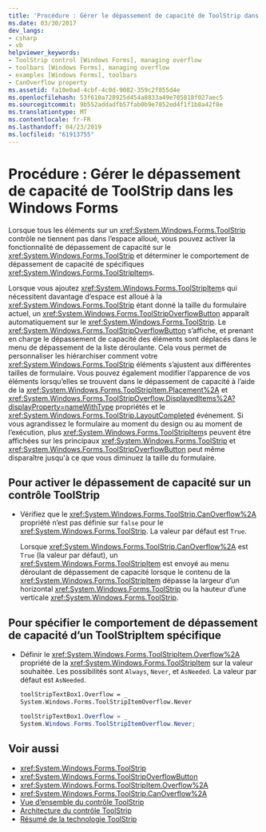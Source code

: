 ```yaml
---
title: 'Procédure : Gérer le dépassement de capacité de ToolStrip dans les Windows Forms'
ms.date: 03/30/2017
dev_langs:
- csharp
- vb
helpviewer_keywords:
- ToolStrip control [Windows Forms], managing overflow
- toolbars [Windows Forms], managing overflow
- examples [Windows Forms], toolbars
- CanOverflow property
ms.assetid: fa10e0ad-4cbf-4c0d-9082-359c2f855d4e
ms.openlocfilehash: 53f610a728925d454a8833a49e705818f027aec5
ms.sourcegitcommit: 9b552addadfb57fab0b9e7852ed4f1f1b8a42f8e
ms.translationtype: MT
ms.contentlocale: fr-FR
ms.lasthandoff: 04/23/2019
ms.locfileid: "61913755"
---
```

# <a name="how-to-manage-toolstrip-overflow-in-windows-forms"></a>Procédure : Gérer le dépassement de capacité de ToolStrip dans les Windows Forms

Lorsque tous les éléments sur un <xref:System.Windows.Forms.ToolStrip> contrôle ne tiennent pas dans l’espace alloué, vous pouvez activer la fonctionnalité de dépassement de capacité sur le <xref:System.Windows.Forms.ToolStrip> et déterminer le comportement de dépassement de capacité de spécifiques <xref:System.Windows.Forms.ToolStripItem>s.

Lorsque vous ajoutez <xref:System.Windows.Forms.ToolStripItem>s qui nécessitent davantage d’espace est alloué à la <xref:System.Windows.Forms.ToolStrip> étant donné la taille du formulaire actuel, un <xref:System.Windows.Forms.ToolStripOverflowButton> apparaît automatiquement sur le <xref:System.Windows.Forms.ToolStrip>. Le <xref:System.Windows.Forms.ToolStripOverflowButton> s’affiche, et prenant en charge le dépassement de capacité des éléments sont déplacés dans le menu de dépassement de la liste déroulante. Cela vous permet de personnaliser les hiérarchiser comment votre <xref:System.Windows.Forms.ToolStrip> éléments s’ajustent aux différentes tailles de formulaire. Vous pouvez également modifier l’apparence de vos éléments lorsqu’elles se trouvent dans le dépassement de capacité à l’aide de la <xref:System.Windows.Forms.ToolStripItem.Placement%2A> et <xref:System.Windows.Forms.ToolStripOverflow.DisplayedItems%2A?displayProperty=nameWithType> propriétés et le <xref:System.Windows.Forms.ToolStrip.LayoutCompleted> événement. Si vous agrandissez le formulaire au moment du design ou au moment de l’exécution, plus <xref:System.Windows.Forms.ToolStripItem>s peuvent être affichées sur les principaux <xref:System.Windows.Forms.ToolStrip> et <xref:System.Windows.Forms.ToolStripOverflowButton> peut même disparaître jusqu'à ce que vous diminuez la taille du formulaire.

## <a name="to-enable-overflow-on-a-toolstrip-control"></a>Pour activer le dépassement de capacité sur un contrôle ToolStrip

- Vérifiez que le <xref:System.Windows.Forms.ToolStrip.CanOverflow%2A> propriété n’est pas définie sur `false` pour le <xref:System.Windows.Forms.ToolStrip>. La valeur par défaut est `True`.

     Lorsque <xref:System.Windows.Forms.ToolStrip.CanOverflow%2A> est `True` (la valeur par défaut), un <xref:System.Windows.Forms.ToolStripItem> est envoyé au menu déroulant de dépassement de capacité lorsque le contenu de la <xref:System.Windows.Forms.ToolStripItem> dépasse la largeur d’un horizontal <xref:System.Windows.Forms.ToolStrip> ou la hauteur d’une verticale <xref:System.Windows.Forms.ToolStrip>.

## <a name="to-specify-overflow-behavior-of-a-specific-toolstripitem"></a>Pour spécifier le comportement de dépassement de capacité d’un ToolStripItem spécifique

- Définir le <xref:System.Windows.Forms.ToolStripItem.Overflow%2A> propriété de la <xref:System.Windows.Forms.ToolStripItem> sur la valeur souhaitée. Les possibilités sont `Always`, `Never`, et `AsNeeded`. La valeur par défaut est `AsNeeded`.

    ```vb
    toolStripTextBox1.Overflow = _
    System.Windows.Forms.ToolStripItemOverflow.Never
    ```

    ```csharp
    toolStripTextBox1.Overflow = _
    System.Windows.Forms.ToolStripItemOverflow.Never;
    ```

## <a name="see-also"></a>Voir aussi

- <xref:System.Windows.Forms.ToolStrip>
- <xref:System.Windows.Forms.ToolStripOverflowButton>
- <xref:System.Windows.Forms.ToolStripItem.Overflow%2A>
- <xref:System.Windows.Forms.ToolStrip.CanOverflow%2A>
- [Vue d’ensemble du contrôle ToolStrip](toolstrip-control-overview-windows-forms.md)
- [Architecture du contrôle ToolStrip](toolstrip-control-architecture.md)
- [Résumé de la technologie ToolStrip](toolstrip-technology-summary.md)

